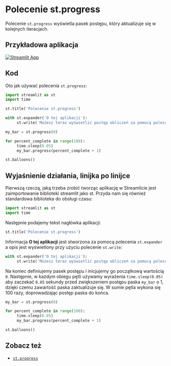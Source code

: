 # Polecenie st.progress

Polecenie `st.progress` wyświetla pasek postępu, który aktualizuje się w kolejnych iteracjach.

## Przykładowa aplikacja

[![Streamlit App](https://static.streamlit.io/badges/streamlit_badge_black_white.svg)](https://share.streamlit.io/dataprofessor/st.progress/)

## Kod

Oto jak używać polecenia `st.progress`:
```python
import streamlit as st
import time

st.title('Polecenie st.progress')

with st.expander('O tej aplikacji'):
     st.write('Możesz teraz wyświetlić postęp obliczeń za pomocą polecenia `st.progress`.')

my_bar = st.progress(0)

for percent_complete in range(100):
     time.sleep(0.05)
     my_bar.progress(percent_complete + 1)

st.balloons()
```

## Wyjaśnienie działania, linijka po linijce

Pierwszą rzeczą, jaką trzeba zrobić tworząc aplikację w Streamlicie jest zaimportowanie biblioteki streamlit jako st. Przyda nam się również standardowa biblioteka do obsługi czasu:
```python
import streamlit as st
import time
```

Następnie podajemy tekst nagłówka aplikacji:
```python
st.title('Polecenie st.progress')
```

Informacja **O tej aplikacji** jest stworzona za pomocą polecenia `st.expander` a opis jest wyświetlony przy użyciu polecenie `st.write`:
```python
with st.expander('O tej aplikacji'):
     st.write('Możesz teraz wyświetlić postęp obliczeń za pomocą polecenia `st.progress`.')
```

Na koniec definiujemy pasek postępu i inicjujemy go początkową wartością `0`. Następnie, w każdym obiegu pętli używamy wyrażenia `time.sleep(0.05)` aby zaczekać `0.05` sekundy przed zwiększeniem postępu paska `my_bar` o 1, dzięki czemu zawartość paska zaktualizuje się. W sumie pętla wykona się 100 razy, doprowadzając postęp paska do końca.

```python
my_bar = st.progress(0)

for percent_complete in range(100):
     time.sleep(0.05)
     my_bar.progress(percent_complete + 1)

st.balloons()
```

## Zobacz też
- [`st.progress`](https://docs.streamlit.io/library/api-reference/status/st.progress)
